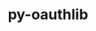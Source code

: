 ---
title: "py-oauthlib"
layout: cache
categories: [package, develop-2024-05-12]
meta: {"versions": ["3.2.2"], "compilers": ["apple-clang@=15.0.0", "gcc@=11.4.0", "gcc@=9.4.0", "oneapi@=2024.0.0"], "oss": ["ubuntu20.04", "ubuntu22.04", "ventura"], "platforms": ["darwin", "linux"], "targets": ["aarch64", "neoverse_v1", "neoverse_v2", "ppc64le", "x86_64_v3"], "stacks": ["e4s", "e4s-neoverse-v2", "e4s-neoverse_v1", "e4s-oneapi", "e4s-power", "ml-darwin-aarch64-mps", "ml-linux-x86_64-cpu", "ml-linux-x86_64-cuda", "root"], "num_specs": 7, "num_specs_by_stack": {"root": 7, "ml-darwin-aarch64-mps": 1, "e4s-power": 1, "e4s-neoverse_v1": 1, "e4s-neoverse-v2": 1, "ml-linux-x86_64-cpu": 1, "ml-linux-x86_64-cuda": 1, "e4s": 1, "e4s-oneapi": 1}}
spec_details: [{"hash": "qa5x3yjic4r4ygnfzwcel5ieuu3jp3wr", "compiler": "apple-clang@=15.0.0", "versions": ["3.2.2"], "os": "ventura", "platform": "darwin", "target": "aarch64", "variants": ["build_system=python_pip", "~rsa", "~signals", "~signedtoken"], "stacks": ["root", "ml-darwin-aarch64-mps"], "size": "-", "tarball": "https://binaries.spack.io/develop-2024-05-12/build_cache/darwin-ventura-aarch64/apple-clang-15.0.0/py-oauthlib-3.2.2/darwin-ventura-aarch64-apple-clang-15.0.0-py-oauthlib-3.2.2-qa5x3yjic4r4ygnfzwcel5ieuu3jp3wr.spack"}, {"hash": "wm5zlypcfz2woqdjejgcgvkibyw3byqo", "compiler": "gcc@=9.4.0", "versions": ["3.2.2"], "os": "ubuntu20.04", "platform": "linux", "target": "ppc64le", "variants": ["build_system=python_pip", "~rsa", "~signals", "~signedtoken"], "stacks": ["root", "e4s-power"], "size": "-", "tarball": "https://binaries.spack.io/develop-2024-05-12/build_cache/linux-ubuntu20.04-ppc64le/gcc-9.4.0/py-oauthlib-3.2.2/linux-ubuntu20.04-ppc64le-gcc-9.4.0-py-oauthlib-3.2.2-wm5zlypcfz2woqdjejgcgvkibyw3byqo.spack"}, {"hash": "4kxjvf2dsbqzdkrdlrbkmfapf3tpkxu5", "compiler": "gcc@=11.4.0", "versions": ["3.2.2"], "os": "ubuntu22.04", "platform": "linux", "target": "neoverse_v1", "variants": ["build_system=python_pip", "~rsa", "~signals", "~signedtoken"], "stacks": ["root", "e4s-neoverse_v1"], "size": "-", "tarball": "https://binaries.spack.io/develop-2024-05-12/build_cache/linux-ubuntu22.04-neoverse_v1/gcc-11.4.0/py-oauthlib-3.2.2/linux-ubuntu22.04-neoverse_v1-gcc-11.4.0-py-oauthlib-3.2.2-4kxjvf2dsbqzdkrdlrbkmfapf3tpkxu5.spack"}, {"hash": "op7hndt4s2fyws74ooti3vmoimh46h5w", "compiler": "gcc@=11.4.0", "versions": ["3.2.2"], "os": "ubuntu22.04", "platform": "linux", "target": "neoverse_v2", "variants": ["build_system=python_pip", "~rsa", "~signals", "~signedtoken"], "stacks": ["root", "e4s-neoverse-v2"], "size": "-", "tarball": "https://binaries.spack.io/develop-2024-05-12/build_cache/linux-ubuntu22.04-neoverse_v2/gcc-11.4.0/py-oauthlib-3.2.2/linux-ubuntu22.04-neoverse_v2-gcc-11.4.0-py-oauthlib-3.2.2-op7hndt4s2fyws74ooti3vmoimh46h5w.spack"}, {"hash": "rfkja6z2qbnfnptbdtdjt4xjocbqxpiv", "compiler": "gcc@=11.4.0", "versions": ["3.2.2"], "os": "ubuntu22.04", "platform": "linux", "target": "x86_64_v3", "variants": ["build_system=python_pip", "~rsa", "~signals", "~signedtoken"], "stacks": ["ml-linux-x86_64-cpu", "root", "ml-linux-x86_64-cuda"], "size": "-", "tarball": "https://binaries.spack.io/develop-2024-05-12/build_cache/linux-ubuntu22.04-x86_64_v3/gcc-11.4.0/py-oauthlib-3.2.2/linux-ubuntu22.04-x86_64_v3-gcc-11.4.0-py-oauthlib-3.2.2-rfkja6z2qbnfnptbdtdjt4xjocbqxpiv.spack"}, {"hash": "3vp6rs6rcuf7m33trf5uldpakl4nuojd", "compiler": "gcc@=11.4.0", "versions": ["3.2.2"], "os": "ubuntu22.04", "platform": "linux", "target": "x86_64_v3", "variants": ["build_system=python_pip", "~rsa", "~signals", "~signedtoken"], "stacks": ["e4s", "root"], "size": "-", "tarball": "https://binaries.spack.io/develop-2024-05-12/build_cache/linux-ubuntu22.04-x86_64_v3/gcc-11.4.0/py-oauthlib-3.2.2/linux-ubuntu22.04-x86_64_v3-gcc-11.4.0-py-oauthlib-3.2.2-3vp6rs6rcuf7m33trf5uldpakl4nuojd.spack"}, {"hash": "4q4d6yyl75w7qiamipb5cunqaalpaphb", "compiler": "oneapi@=2024.0.0", "versions": ["3.2.2"], "os": "ubuntu22.04", "platform": "linux", "target": "x86_64_v3", "variants": ["build_system=python_pip", "~rsa", "~signals", "~signedtoken"], "stacks": ["root", "e4s-oneapi"], "size": "-", "tarball": "https://binaries.spack.io/develop-2024-05-12/build_cache/linux-ubuntu22.04-x86_64_v3/oneapi-2024.0.0/py-oauthlib-3.2.2/linux-ubuntu22.04-x86_64_v3-oneapi-2024.0.0-py-oauthlib-3.2.2-4q4d6yyl75w7qiamipb5cunqaalpaphb.spack"}]
---